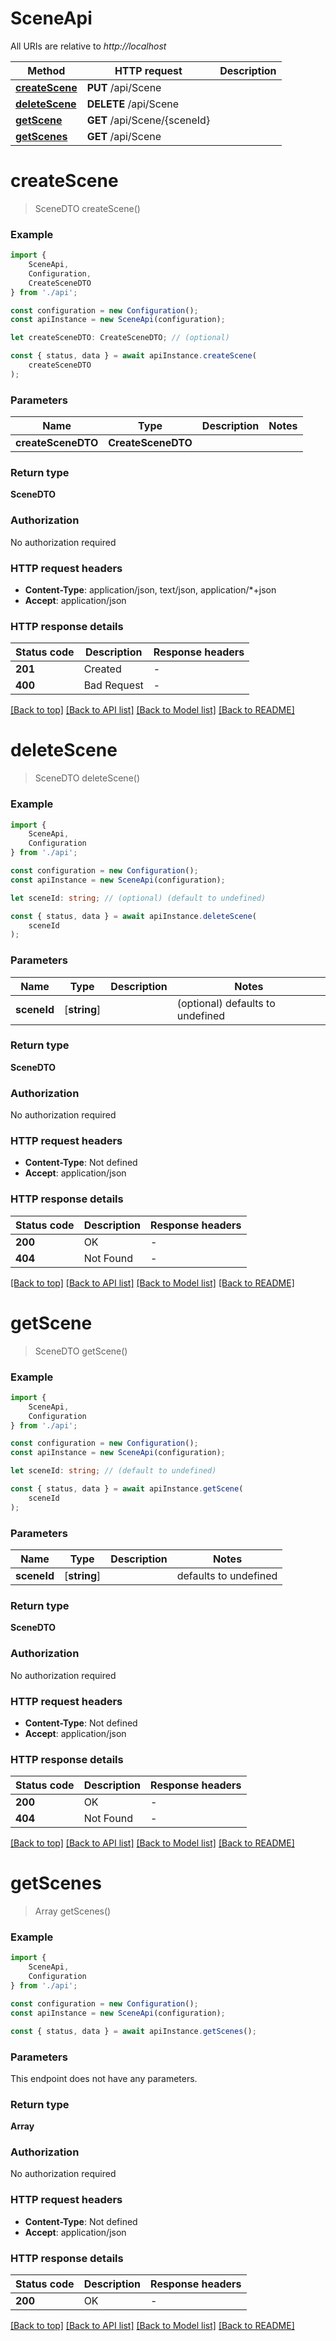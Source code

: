 # SceneApi

All URIs are relative to *http://localhost*

|Method | HTTP request | Description|
|------------- | ------------- | -------------|
|[**createScene**](#createscene) | **PUT** /api/Scene | |
|[**deleteScene**](#deletescene) | **DELETE** /api/Scene | |
|[**getScene**](#getscene) | **GET** /api/Scene/{sceneId} | |
|[**getScenes**](#getscenes) | **GET** /api/Scene | |

# **createScene**
> SceneDTO createScene()


### Example

```typescript
import {
    SceneApi,
    Configuration,
    CreateSceneDTO
} from './api';

const configuration = new Configuration();
const apiInstance = new SceneApi(configuration);

let createSceneDTO: CreateSceneDTO; // (optional)

const { status, data } = await apiInstance.createScene(
    createSceneDTO
);
```

### Parameters

|Name | Type | Description  | Notes|
|------------- | ------------- | ------------- | -------------|
| **createSceneDTO** | **CreateSceneDTO**|  | |


### Return type

**SceneDTO**

### Authorization

No authorization required

### HTTP request headers

 - **Content-Type**: application/json, text/json, application/*+json
 - **Accept**: application/json


### HTTP response details
| Status code | Description | Response headers |
|-------------|-------------|------------------|
|**201** | Created |  -  |
|**400** | Bad Request |  -  |

[[Back to top]](#) [[Back to API list]](../README.md#documentation-for-api-endpoints) [[Back to Model list]](../README.md#documentation-for-models) [[Back to README]](../README.md)

# **deleteScene**
> SceneDTO deleteScene()


### Example

```typescript
import {
    SceneApi,
    Configuration
} from './api';

const configuration = new Configuration();
const apiInstance = new SceneApi(configuration);

let sceneId: string; // (optional) (default to undefined)

const { status, data } = await apiInstance.deleteScene(
    sceneId
);
```

### Parameters

|Name | Type | Description  | Notes|
|------------- | ------------- | ------------- | -------------|
| **sceneId** | [**string**] |  | (optional) defaults to undefined|


### Return type

**SceneDTO**

### Authorization

No authorization required

### HTTP request headers

 - **Content-Type**: Not defined
 - **Accept**: application/json


### HTTP response details
| Status code | Description | Response headers |
|-------------|-------------|------------------|
|**200** | OK |  -  |
|**404** | Not Found |  -  |

[[Back to top]](#) [[Back to API list]](../README.md#documentation-for-api-endpoints) [[Back to Model list]](../README.md#documentation-for-models) [[Back to README]](../README.md)

# **getScene**
> SceneDTO getScene()


### Example

```typescript
import {
    SceneApi,
    Configuration
} from './api';

const configuration = new Configuration();
const apiInstance = new SceneApi(configuration);

let sceneId: string; // (default to undefined)

const { status, data } = await apiInstance.getScene(
    sceneId
);
```

### Parameters

|Name | Type | Description  | Notes|
|------------- | ------------- | ------------- | -------------|
| **sceneId** | [**string**] |  | defaults to undefined|


### Return type

**SceneDTO**

### Authorization

No authorization required

### HTTP request headers

 - **Content-Type**: Not defined
 - **Accept**: application/json


### HTTP response details
| Status code | Description | Response headers |
|-------------|-------------|------------------|
|**200** | OK |  -  |
|**404** | Not Found |  -  |

[[Back to top]](#) [[Back to API list]](../README.md#documentation-for-api-endpoints) [[Back to Model list]](../README.md#documentation-for-models) [[Back to README]](../README.md)

# **getScenes**
> Array<SceneDTO> getScenes()


### Example

```typescript
import {
    SceneApi,
    Configuration
} from './api';

const configuration = new Configuration();
const apiInstance = new SceneApi(configuration);

const { status, data } = await apiInstance.getScenes();
```

### Parameters
This endpoint does not have any parameters.


### Return type

**Array<SceneDTO>**

### Authorization

No authorization required

### HTTP request headers

 - **Content-Type**: Not defined
 - **Accept**: application/json


### HTTP response details
| Status code | Description | Response headers |
|-------------|-------------|------------------|
|**200** | OK |  -  |

[[Back to top]](#) [[Back to API list]](../README.md#documentation-for-api-endpoints) [[Back to Model list]](../README.md#documentation-for-models) [[Back to README]](../README.md)

